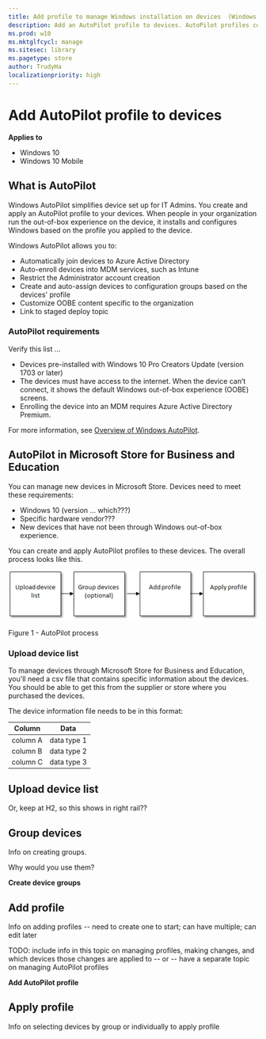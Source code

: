 ```yaml
---
title: Add profile to manage Windows installation on devices  (Windows 10)
description: Add an AutoPilot profile to devices. AutoPilot profiles control what is included in Windows set up experience for your employees. 
ms.prod: w10
ms.mktglfcycl: manage
ms.sitesec: library
ms.pagetype: store
author: TrudyHa
localizationpriority: high
---
```


# Add AutoPilot profile to devices

**Applies to**

-   Windows 10
-   Windows 10 Mobile

## What is AutoPilot
Windows AutoPilot simplifies device set up for IT Admins. You create and apply an AutoPilot profile to your devices. When people in your organization run the out-of-box experience on the device, it installs and configures Windows based on the profile you applied to the device. 

Windows AutoPilot allows you to:
- Automatically join devices to Azure Active Directory
- Auto-enroll devices into MDM services, such as Intune
- Restrict the Administrator account creation
- Create and auto-assign devices to configuration groups based on the devices' profile
- Customize OOBE content specific to the organization
- Link to staged deploy topic

### AutoPilot requirements
Verify this list ... 
- Devices pre-installed with Windows 10 Pro Creators Update (version 1703 or later) 
- The devices must have access to the internet. When the device can’t connect, it shows the default Windows out-of-box experience (OOBE) screens.
- Enrolling the device into an MDM requires Azure Active Directory Premium.

For more information, see [Overview of Windows AutoPilot](https://review.docs.microsoft.com/en-us/windows/deployment/windows-10-auto-pilot?branch=dh-autopilot11975619).

## AutoPilot in Microsoft Store for Business and Education
You can manage new devices in Microsoft Store. Devices need to meet these requirements:
- Windows 10 (version ... which???)
- Specific hardware vendor???
- New devices that have not been through Windows out-of-box experience. 

You can create and apply AutoPilot profiles to these devices. The overall process looks like this. 

![Block diagram with main steps for using AutoPilot in Microsoft Store for Business: upload device list; group devices (this step is optional); add profile; and apply profile.](images/autopilot-process.png)

Figure 1 - AutoPilot process

### Upload device list
To manage devices through Microsoft Store for Business and Education, you'll need a csv file that contains specific information about the devices. You should be able to get this from the supplier or store where you purchased the devices. 

The device information file needs to be in this format:

| Column    | Data |
| --------- | ---- |
| column A | data type 1|
| column B | data type 2|
| column C | data type 3|

## Upload device list
Or, keep at H2, so this shows in right rail??

## Group devices
Info on creating groups.

Why would you use them?

**Create device groups**

## Add profile
Info on adding profiles -- need to create one to start; can have multiple; can edit later

TODO: include info in this topic on managing profiles, making changes, and which devices those changes are applied to -- or -- have a separate topic on managing AutoPilot profiles

**Add AutoPilot profile**

## Apply profile
Info on selecting devices by group or individually to apply profile